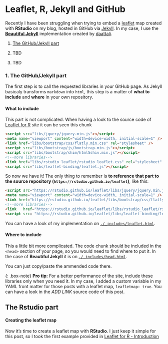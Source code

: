 Leaflet, R, Jekyll and GitHub
================

Recently I have been struggling when trying to embed a
[leaflet](https://rstudio.github.io/leaflet) map created with
**RStudio** on my blog, hosted in GitHub via
[Jekyll](https://jekyllrb.com). In my case, I use the [**Beautiful
Jekyll**](https://deanattali.com/beautiful-jekyll/getstarted/)
implementation created by [daattali](https://github.com/daattali).

1.  [The GitHub/Jekyll part](#gitjek)

2.  TBD

3.  TBD

### 1\. The GitHub/Jekyll part <a name="gitjek"></a>

The first step is to call the requested libraries in your GitHub page.
As Jekyll basicaly transforms `markdown` into `html`, this step is a
matter of **what to include** and **where** in your own repository.

#### What to include

This part is not complicated. When having a look to the source code of
[Leaflet for R](https://rstudio.github.io/leaflet/) site it can be seen
this chunk

``` html
<script src="libs/jquery/jquery.min.js"></script>
<meta name="viewport" content="width=device-width, initial-scale=1" />
<link href="libs/bootstrap/css/flatly.min.css" rel="stylesheet" />
<script src="libs/bootstrap/js/bootstrap.min.js"></script>
<script src="libs/bootstrap/shim/html5shiv.min.js"></script>
<!--more libraries-->
<link href="libs/rstudio_leaflet/rstudio_leaflet.css" rel="stylesheet" />
<script src="libs/leaflet-binding/leaflet.js"></script>
```

So now we have it\! The only thing to remember is **to reference that
part to the source repository (`https://rstudio.github.io/leaflet`)**,
like
this:

``` html
<script src="https://rstudio.github.io/leaflet/libs/jquery/jquery.min.js"></script>
<meta name="viewport" content="width=device-width, initial-scale=1" />
<link href="https://rstudio.github.io/leaflet/libs/bootstrap/css/flatly.min.css" rel="stylesheet" />
<!--more libraries-->
<link   href="https://rstudio.github.io/leaflet/libs/rstudio_leaflet/rstudio_leaflet.css" rel="stylesheet" />
<script src= "https://rstudio.github.io/leaflet/libs/leaflet-binding/leaflet.js"></script>
```

You can have a look of my implementation on
[`./_includes/leaflet.html`](https://github.com/dieghernan/dieghernan.github.io/blob/master/_includes/leaflet.html).

#### Where to include

This a little bit more complicated. The code chunk should be included in
the `<head>` section of your page, so you would need to find where to
put it. In the case of **Beautiful Jekyll** it is on
[`./_includes/head.html`](https://github.com/dieghernan/dieghernan.github.io/blob/master/_includes/head.html).

You can just copy/paste the ammended code there.

{: .box-note} **<i class="fa fa-star"></i> Pro tip:** For a better
performance of the site, include these libraries only when you need it.
In my case, I added a custom variable in my YAML front matter for those
posts with a leaflet map, `leafletmap: true`. You can have a look in the
*ADD LINK* source code of this post.

## The Rstudio part

#### Creating the leaflet map

Now it’s time to create a leaflet map with **RStudio**. I just keep it
simple for this post, so I took the first example provided in [Leaflet
for R - Introduction](https://rstudio.github.io/leaflet/)
